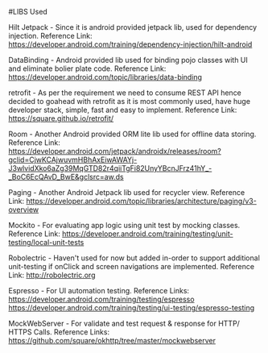 #LIBS Used

Hilt Jetpack -
Since it is android provided jetpack lib, used for dependency injection.
Reference Link: https://developer.android.com/training/dependency-injection/hilt-android

DataBinding -
Android provided lib used for binding pojo classes with UI and eliminate bolier plate code.
Reference Link: https://developer.android.com/topic/libraries/data-binding

retrofit -
As per the requirement we need to consume REST API hence decided to goahead with retrofit as it is most commonly used, have huge developer stack, simple, 
fast and easy to implement.
Reference Link: https://square.github.io/retrofit/

Room -
Another Android provided ORM lite lib used for offline data storing.
Reference Link: https://developer.android.com/jetpack/androidx/releases/room?gclid=CjwKCAjwuvmHBhAxEiwAWAYj-J3wlvidXko6aZg39MqGTD82r4qiiTgFi82UnyYBcnJFrz41hY_-_BoC6EcQAvD_BwE&gclsrc=aw.ds

Paging -
Another Android Jetpack lib used for recycler view.
Reference Link: https://developer.android.com/topic/libraries/architecture/paging/v3-overview

Mockito -
For evaluating app logic using unit test by mocking classes.
Reference Link: https://developer.android.com/training/testing/unit-testing/local-unit-tests

Robolectric -
Haven't used for now but added in-order to support additional unit-testing if onClick and screen navigations are implemented.
Reference Link: http://robolectric.org

Espresso -
For UI automation testing.
Reference Links: https://developer.android.com/training/testing/espresso
https://developer.android.com/training/testing/ui-testing/espresso-testing

MockWebServer - 
For validate and test request & response for HTTP/ HTTPS Calls.
Reference Links: https://github.com/square/okhttp/tree/master/mockwebserver
